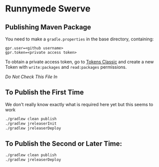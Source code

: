 # Runnymede Swerve

## Publishing Maven Package

You need to make a `gradle.properties` in the base directory, containing:

```
gpr.user=<github username>
gpr.token=<private access token>
```

To obtain a private access token, go to [Tokens Classic](https://github.com/settings/tokens) and create a new Token with
`write:packages` and `read:packages` permissions.

*Do Not Check This File In*

## To Publish the First Time

We don't really know exactly what is required here yet but this seems to work

```bash
./gradlew clean publish
./gradlew jreleaserInit
./gradlew jreleaserDeploy
```

## To Publish the Second or Later Time:

```bash
./gradlew clean publish
./gradlew jreleaserDeploy
```
